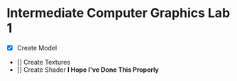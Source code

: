 # Intermediate Computer Graphics Lab 1
- [X] Create Model
- [] Create Textures
- [] Create Shader
**I Hope I've Done This Properly**
